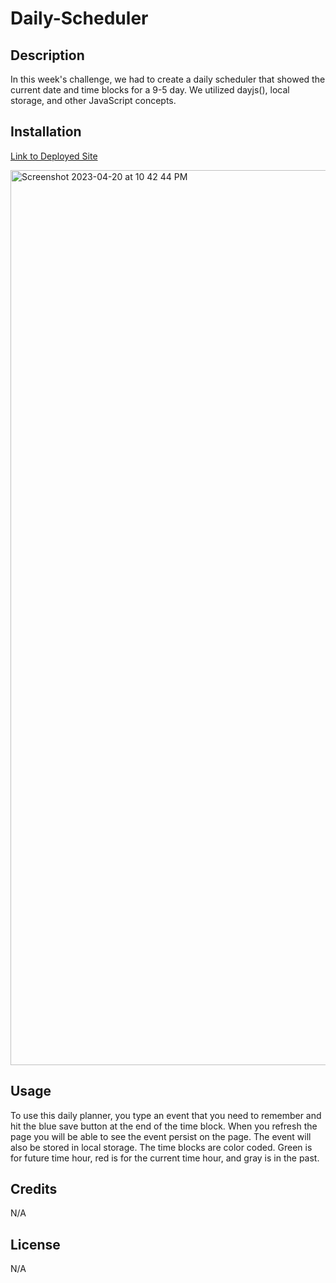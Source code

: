 # Daily-Scheduler
## Description

In this week's challenge, we had to create a daily scheduler that showed the current date and time blocks for a 9-5 day. We utilized dayjs(), local storage, and other JavaScript concepts. 

## Installation

[Link to Deployed Site](https://aipuameh.github.io/daily-scheduler/)

<img width="1432" alt="Screenshot 2023-04-20 at 10 42 44 PM" src="https://user-images.githubusercontent.com/110988589/233528176-87b60fcd-c9d1-405c-adb6-3d13fc23c268.png">


## Usage

To use this daily planner, you type an event that you need to remember and hit the blue save button at the end of the time block. When you refresh the page you will be able to see the event persist on the page. The event will also be stored in local storage. The time blocks are color coded. Green is for future time hour, red is for the current time hour, and gray is in the past. 

## Credits

N/A

## License

N/A
